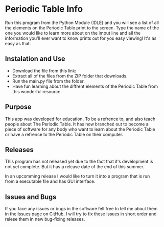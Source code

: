 # Periodic Table Info
Run this program from the Python Module (IDLE) and you will see a list of all the elements on the Periodic Table print to the screen. Type the name of the one you would like to learn more about on the imput line and all the information you'll ever want to know prints out for you easy viewing! It's as easy as that.

## Instalation and Use
- Download the file from this link: 
- Extract all of the files from the ZIP folder that downloads.
- Run the main.py file from the folder.
- Have fun learning about the diffrent elements of the Periodic Table from this wonderful resource.

## Purpose
This app was developed for education. To be a refrence to, and also teach people about The Periodic Table. It has now branched out to become a piece of software for any body who want to learn about the Periodic Table or have a refrence to the Periodic Table on their computer.

## Releases
This program has not released yet due to the fact that it's development is not yet complete. But it has a release date of the end of this summer.


In an upcomming release I would like to turn it into a program that is run from a executable file and has GUI interface.

## Issues and Bugs
If you face any issues or bugs in the software fell free to tell me about them in the Issues page on GitHub. 
I will try to fix these issues in short order and relese them in new bug-fixing releases.

